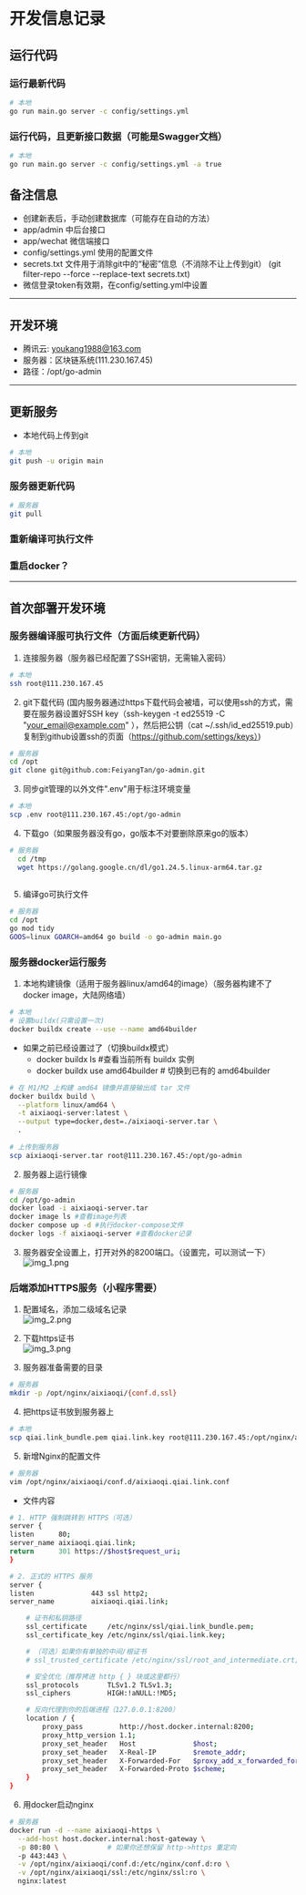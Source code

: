 # 开发信息记录

## 运行代码
### 运行最新代码
```bash
# 本地
go run main.go server -c config/settings.yml
````
### 运行代码，且更新接口数据（可能是Swagger文档）
```bash
# 本地
go run main.go server -c config/settings.yml -a true
````
## 备注信息
* 创建新表后，手动创建数据库（可能存在自动的方法）
* app/admin 中后台接口
* app/wechat 微信端接口
* config/settings.yml 使用的配置文件
* secrets.txt 文件用于消除git中的“秘密”信息（不消除不让上传到git）
  (git filter-repo --force --replace-text secrets.txt)
* 微信登录token有效期，在config/setting.yml中设置

---------------------------------
## 开发环境
* 腾讯云: youkang1988@163.com
* 服务器：区块链系统(111.230.167.45)
* 路径：/opt/go-admin

------
## 更新服务
* 本地代码上传到git
```bash
# 本地
git push -u origin main
````
### 服务器更新代码
```bash
# 服务器
git pull
````
### 重新编译可执行文件

### 重启docker？

---------------------------------
## 首次部署开发环境
### 服务器编译服可执行文件（方面后续更新代码）
1. 连接服务器（服务器已经配置了SSH密钥，无需输入密码）
```bash
# 本地
ssh root@111.230.167.45
```
2. git下载代码 (国内服务器通过https下载代码会被墙，可以使用ssh的方式，需要在服务器设置好SSH key（ssh-keygen -t ed25519 -C "your_email@example.com"
  ），然后把公钥（cat ~/.ssh/id_ed25519.pub）复制到github设置ssh的页面（https://github.com/settings/keys）)
```bash
# 服务器
cd /opt
git clone git@github.com:FeiyangTan/go-admin.git
````
3. 同步git管理的以外文件".env"用于标注环境变量
```bash
# 本地
scp .env root@111.230.167.45:/opt/go-admin
````
4. 下载go（如果服务器没有go，go版本不对要删除原来go的版本）
```bash
# 服务器
  cd /tmp
  wget https://golang.google.cn/dl/go1.24.5.linux-arm64.tar.gz
  
```
5. 编译go可执行文件
```bash
# 服务器
cd /opt
go mod tidy
GOOS=linux GOARCH=amd64 go build -o go-admin main.go
```
### 服务器docker运行服务
1. 本地构建镜像（适用于服务器linux/amd64的image）（服务器构建不了docker image，大陆网络墙）
```bash
# 本地
# 设置buildx(只需设置一次)
docker buildx create --use --name amd64builder
```
* 如果之前已经设置过了（切换buildx模式） 
  * docker buildx ls #查看当前所有 buildx 实例
  * docker buildx use amd64builder # 切换到已有的 amd64builder

```bash
# 在 M1/M2 上构建 amd64 镜像并直接输出成 tar 文件
docker buildx build \
  --platform linux/amd64 \
  -t aixiaoqi-server:latest \
  --output type=docker,dest=./aixiaoqi-server.tar \
  .
  
# 上传到服务器
scp aixiaoqi-server.tar root@111.230.167.45:/opt/go-admin

```
2. 服务器上运行镜像
```bash
# 服务器
cd /opt/go-admin
docker load -i aixiaoqi-server.tar
docker image ls #查看image列表
docker compose up -d #执行docker-compose文件
docker logs -f aixiaoqi-server #查看docker记录
```
3. 服务器安全设置上，打开对外的8200端口。（设置完，可以测试一下）  
![img_1.png](img_1.png)

### 后端添加HTTPS服务（小程序需要）
1. 配置域名，添加二级域名记录   
![img_2.png](img_2.png)

2. 下载https证书  
![img_3.png](img_3.png)

3. 服务器准备需要的目录
```bash
# 服务器
mkdir -p /opt/nginx/aixiaoqi/{conf.d,ssl}

````

4. 把https证书放到服务器上
```bash
# 本地
scp qiai.link_bundle.pem qiai.link.key root@111.230.167.45:/opt/nginx/aixiaoqi/ssl/
````

5. 新增Nginx的配置文件
```bash
# 服务器
vim /opt/nginx/aixiaoqi/conf.d/aixiaoqi.qiai.link.conf
```
* 文件内容
```bash
# 1. HTTP 强制跳转到 HTTPS（可选）
server {
listen      80;
server_name aixiaoqi.qiai.link;
return      301 https://$host$request_uri;
}

# 2. 正式的 HTTPS 服务
server {
listen              443 ssl http2;
server_name         aixiaoqi.qiai.link;

    # 证书和私钥路径
    ssl_certificate     /etc/nginx/ssl/qiai.link_bundle.pem;
    ssl_certificate_key /etc/nginx/ssl/qiai.link.key;

    # （可选）如果你有单独的中间/根证书
    # ssl_trusted_certificate /etc/nginx/ssl/root_and_intermediate.crt;

    # 安全优化（推荐拷进 http { } 块或这里都行）
    ssl_protocols       TLSv1.2 TLSv1.3;
    ssl_ciphers         HIGH:!aNULL:!MD5;

    # 反向代理到你的后端进程（127.0.0.1:8200）
    location / {
        proxy_pass         http://host.docker.internal:8200;
        proxy_http_version 1.1;
        proxy_set_header   Host              $host;
        proxy_set_header   X-Real-IP         $remote_addr;
        proxy_set_header   X-Forwarded-For   $proxy_add_x_forwarded_for;
        proxy_set_header   X-Forwarded-Proto $scheme;
    }
}
````
6. 用docker启动nginx
```bash
# 服务器 
docker run -d --name aixiaoqi-https \
  --add-host host.docker.internal:host-gateway \
  -p 80:80 \            # 如果你还想保留 http->https 重定向
  -p 443:443 \
  -v /opt/nginx/aixiaoqi/conf.d:/etc/nginx/conf.d:ro \
  -v /opt/nginx/aixiaoqi/ssl:/etc/nginx/ssl:ro \
  nginx:latest
````







